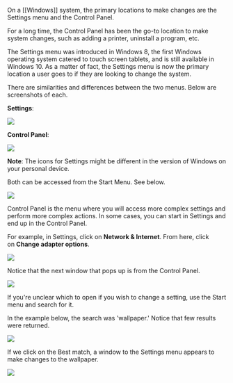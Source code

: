 On a [[Windows]] system, the primary locations to make changes are the Settings menu and the Control Panel.

For a long time, the Control Panel has been the go-to location to make system changes, such as adding a printer, uninstall a program, etc. 

The Settings menu was introduced in Windows 8, the first Windows operating system catered to touch screen tablets, and is still available in Windows 10. As a matter of fact, the Settings menu is now the primary location a user goes to if they are looking to change the system. 

There are similarities and differences between the two menus. Below are screenshots of each.

**Settings**:

![](https://assets.tryhackme.com/additional/win-fun1/win-settings.png)

**Control Panel**: 

![](https://assets.tryhackme.com/additional/win-fun1/win-control-panel.png)  

**Note**: The icons for Settings might be different in the version of Windows on your personal device. 

Both can be accessed from the Start Menu. See below.

![](https://assets.tryhackme.com/additional/win-fun1/win-settings-cp.png)  

Control Panel is the menu where you will access more complex settings and perform more complex actions. In some cases, you can start in Settings and end up in the Control Panel.

For example, in Settings, click on **Network & Internet**. From here, click on **Change adapter options**. 

![](https://assets.tryhackme.com/additional/win-fun1/win-change-adapter1.png)  

Notice that the next window that pops up is from the Control Panel. 

![](https://assets.tryhackme.com/additional/win-fun1/win-change-adapter2.png)  

If you're unclear which to open if you wish to change a setting, use the Start menu and search for it. 

In the example below, the search was 'wallpaper.' Notice that few results were returned. 

![](https://assets.tryhackme.com/additional/win-fun1/win-change-wallpaper.png)  

If we click on the Best match, a window to the Settings menu appears to make changes to the wallpaper. 

![](https://assets.tryhackme.com/additional/win-fun1/win-change-wallpaper2.png)  